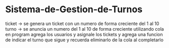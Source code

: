 # Sistema-de-Gestion-de-Turnos

ticket -> se genera un ticket con un numero de forma creciente del 1 al 10
turno -> se anuncia un numero del 1 al 10 de forma creciente utilizando cola
en program agrega los usuarios y asignale los tickets y agrega una funcion de indicar el turno que sigue y recuerda eliminarlo de la cola al completarlo
